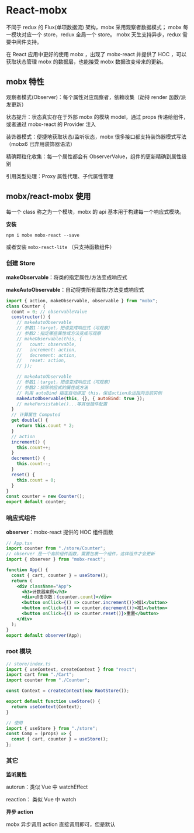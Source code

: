 # React-mobx

不同于 redux 的 Flux(单项数据流) 架构，mobx 采用观察者数据模式；
mobx 每一模块对应一个 store，redux 全局一个 store。
mobx 天生支持异步，redux 需要中间件支持。

在 React 应用中更好的使用 mobx ，出现了 mobx-react 并提供了 HOC ，可以获取状态管理 mobx 的数据层，也能接受 mobx 数据改变带来的更新。

## mobx 特性

观察者模式(Observer)：每个属性对应观察者，依赖收集（劫持 render 函数/派发更新）

状态提升：状态真实存在于外部 mobx 的模块 model，通过 props 传递给组件，或者通过 mobx-react 的 Provider 注入

装饰器模式：便捷地获取状态/监听状态，mobx 很多接口都支持装饰器模式写法（mobx6 已弃用装饰器语法）

精确颗粒化收集：每一个属性都会有 ObserverValue，组件的更新精确到属性级别

引用类型处理：Proxy 属性代理、子代属性管理

## mobx/react-mobx 使用

每一个 class 称之为一个模块，mobx 的 api 基本用于构建每一个响应式模块。

**安装**

```
npm i mobx mobx-react --save
```

或者安装 `mobx-react-lite` （只支持函数组件）

### 创建 Store

**makeObservable**：将类的指定属性/方法变成响应式

**makeAutoObservable**：自动将类所有属性/方法变成响应式

```jsx
import { action, makeObservable, observable } from "mobx";
class Counter {
  count = 0; // observableValue
  constructor() {
    // makeAutoObservable
    // 参数1：target，把谁变成响应式（可观察）
    // 参数2：指定哪些属性或方法变成可观察
    // makeObservable(this, {
    //   count: observable,
    //   increment: action,
    //   decrement: action,
    //   reset: action,
    // });

    // makeAutoObservable
    // 参数1：target，把谁变成响应式（可观察）
    // 参数2：排除响应式的属性或方法
    // 利用 autoBind 指定自动绑定 this，保证action永远指向当前实例
    makeAutoObservable(this, {}, { autoBind: true });
    // makePersistable()...等其他插件配置
  }
  // 计算属性 Computed
  get double() {
    return this.count * 2;
  }
  // action
  increment() {
    this.count++;
  }
  decrement() {
    this.count--;
  }
  reset() {
    this.count = 0;
  }
}
const counter = new Counter();
export default counter;
```

### 响应式组件

**observer**：mobx-react 提供的 HOC 组件函数

```jsx
// App.tsx
import counter from "./store/Counter";
// observer 是一个高阶组件函数，需要包裹一个组件，这样组件才会更新
import { observer } from "mobx-react";

function App() {
  const { cart, counter } = useStore();
  return (
    <div className="App">
      <h3>计数器案例</h3>
      <div>点击次数：{counter.count}</div>
      <button onClick={() => counter.increment()}>加1</button>
      <button onClick={() => counter.decrement()}>减1</button>
      <button onClick={() => counter.reset()}>重置</button>
    </div>
  );
}
export default observer(App);
```

### root 模块

```js
// store/index.ts
import { useContext, createContext } from "react";
import cart from "./Cart";
import counter from "./Counter";

const Context = createContext(new RootStore());

export default function useStore() {
  return useContext(Context);
}

// 使用
import { useStore } from "./store";
const Comp = (props) => {
  const { cart, counter } = useStore();
};
```

### 其它

**监听属性**

autorun：类似 Vue 中 watchEffect

reaction： 类似 Vue 中 watch

**异步 action**

mobx 异步调用 action 直接调用即可，但是默认
